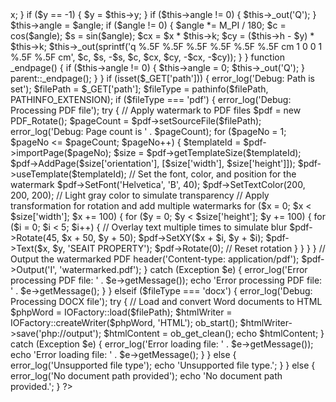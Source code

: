 <?php
require '../../vendor/autoload.php';

use PhpOffice\PhpWord\IOFactory;
use setasign\Fpdi\Fpdi;
use setasign\Fpdi\PdfReader\PdfReader;
use setasign\Fpdi\PdfParser\StreamReader;

class PDF_Rotate extends Fpdi
{
    var $angle = 0;

    function Rotate($angle, $x = -1, $y = -1)
    {
        if ($x == -1) {
            $x = $this->x;
        }
        if ($y == -1) {
            $y = $this->y;
        }
        if ($this->angle != 0) {
            $this->_out('Q');
        }
        $this->angle = $angle;
        if ($angle != 0) {
            $angle *= M_PI / 180;
            $c = cos($angle);
            $s = sin($angle);
            $cx = $x * $this->k;
            $cy = ($this->h - $y) * $this->k;
            $this->_out(sprintf('q %.5F %.5F %.5F %.5F %.5F %.5F cm 1 0 0 1 %.5F %.5F cm', $c, $s, -$s, $c, $cx, $cy, -$cx, -$cy));
        }
    }

    function _endpage()
    {
        if ($this->angle != 0) {
            $this->angle = 0;
            $this->_out('Q');
        }
        parent::_endpage();
    }
}

if (isset($_GET['path'])) {
    error_log('Debug: Path is set');
    $filePath = $_GET['path'];
    $fileType = pathinfo($filePath, PATHINFO_EXTENSION);

    if ($fileType === 'pdf') {
        error_log('Debug: Processing PDF file');
        try {
            // Apply watermark to PDF files
            $pdf = new PDF_Rotate();
            $pageCount = $pdf->setSourceFile($filePath);
            error_log('Debug: Page count is ' . $pageCount);

            for ($pageNo = 1; $pageNo <= $pageCount; $pageNo++) {
                $templateId = $pdf->importPage($pageNo);
                $size = $pdf->getTemplateSize($templateId);
                $pdf->AddPage($size['orientation'], [$size['width'], $size['height']]);
                $pdf->useTemplate($templateId);

                // Set the font, color, and position for the watermark
                $pdf->SetFont('Helvetica', 'B', 40);
                $pdf->SetTextColor(200, 200, 200); // Light gray color to simulate transparency

                // Apply transformation for rotation and add multiple watermarks
                for ($x = 0; $x < $size['width']; $x += 100) {
                    for ($y = 0; $y < $size['height']; $y += 100) {
                        for ($i = 0; $i < 5; $i++) { // Overlay text multiple times to simulate blur
                            $pdf->Rotate(45, $x + 50, $y + 50);
                            $pdf->SetXY($x + $i, $y + $i);
                            $pdf->Text($x, $y, 'SEAIT PROPERTY');
                            $pdf->Rotate(0); // Reset rotation
                        }
                    }
                }
            }

            // Output the watermarked PDF
            header('Content-type: application/pdf');
            $pdf->Output('I', 'watermarked.pdf');
        } catch (Exception $e) {
            error_log('Error processing PDF file: ' . $e->getMessage());
            echo 'Error processing PDF file: ' . $e->getMessage();
        }
    } elseif ($fileType === 'docx') {
        error_log('Debug: Processing DOCX file');
        try {
            // Load and convert Word documents to HTML
            $phpWord = IOFactory::load($filePath);
            $htmlWriter = IOFactory::createWriter($phpWord, 'HTML');
            ob_start();
            $htmlWriter->save('php://output');
            $htmlContent = ob_get_clean();
            echo $htmlContent;
        } catch (Exception $e) {
            error_log('Error loading file: ' . $e->getMessage());
            echo 'Error loading file: ' . $e->getMessage();
        }
    } else {
        error_log('Unsupported file type');
        echo 'Unsupported file type.';
    }
} else {
    error_log('No document path provided');
    echo 'No document path provided.';
}
?>